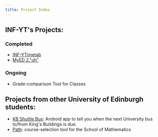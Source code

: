 ```yaml
---
title: Project Index
---
```


INF-YT's Projects:
------------------

### Completed

* [INF-YTimetab](http://timetab.inf-yt.org.uk)
* [MyED 2."oh"](http://inf-yt.org.uk/ilw)

### Ongoing

* Grade-comparison Tool for Classes


Projects from other University of Edinburgh students:
-----------------------------------------------------

* [KB Shuttle Bus](https://play.google.com/store/apps/details?id=com.uni.kbshuttlebus):
    Android app to tell you when the next University bus to/from King's Buildings
    is due.
* [Path](http://path.eusa.ed.ac.uk/courses/): course-selection tool for the School of Mathematics
